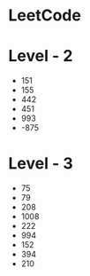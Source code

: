 # LeetCode

# Level - 2
- 151
- 155
- 442
- 451
- 993
- -875

# Level - 3
- 75
- 79
- 208
- 1008
- 222
- 994
- 152
- 394
- 210